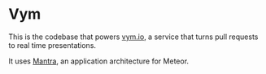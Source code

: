 # Vym

This is the codebase that powers [vym.io](https://vym.io), a service that turns
pull requests to real time presentations.

It uses [Mantra](https://kadirahq.github.io/mantra/), an application architecture
for Meteor.
